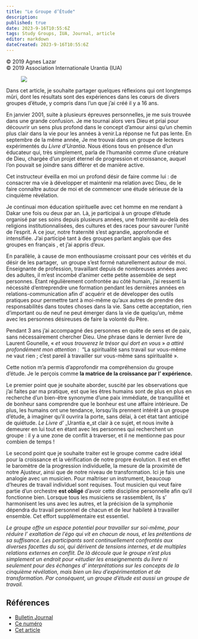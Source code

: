 ```yaml
---
title: "Le Groupe d’Étude"
description: 
published: true
date: 2023-9-16T10:55:6Z
tags: Study Groups, IUA, Journal, article
editor: markdown
dateCreated: 2023-9-16T10:55:6Z
---
```


<p class="v-card v-sheet theme--light grey lighten-3 px-2">© 2019 Agnes Lazar<br>© 2019 Association Internationale Urantia (IUA)</p>


<figure id="Figure_1" class="image urantiapedia image-style-align-left">
<img src="/image/article/IUA_Journal/Capture-Brochure-Fr-150x150.jpg">
</figure>

Dans cet article, je souhaite partager quelques réflexions qui ont longtemps mûri, dont les résultats sont des expériences dans les cœurs de divers groupes d’étude, y compris dans l’un que j’ai créé il y a 16 ans.

En janvier 2001, suite à plusieurs épreuves personnelles, je me suis trouvée dans une grande confusion. Je me tournai alors vers Dieu et priai pour découvrir un sens plus profond dans le concept d’amour ainsi qu’un chemin plus clair dans la vie pour les années à venir.La réponse ne fut pas lente. En septembre de la même année, Je me trouvai dans un groupe de lecteurs expérimentés du _Livre d’Urantia_. Nous étions tous en présence d’un éducateur qui, très simplement, parla de l’humanité comme d’une créature de Dieu, chargée d’un projet éternel de progression et croissance, auquel l’on pouvait se joindre sans différer et de manière active.

Cet instructeur éveilla en moi un profond désir de faire comme lui : de consacrer ma vie à développer et maintenir ma relation avec Dieu, de le faire connaître autour de moi et de commencer une étude sérieuse de la cinquième révélation.

Je continuai mon éducation spirituelle avec cet homme en me rendant à Dakar une fois ou deux par an. Là, je participai à un groupe d’étude organisé par ses soins depuis plusieurs années, une fraternité au-delà des religions institutionnalisées, des cultures et des races pour savourer l’unité de l’esprit. À ce jour, notre fraternité s’est agrandie, approfondie et intensifiée. J’ai participé tant à des groupes parlant anglais que des groupes en français , et j’ai appris d’eux.

En parallèle, à cause de mon enthousiasme croissant pour ces vérités et du désir de les partager,  un groupe s’est formé naturellement autour de moi. Enseignante de profession, travaillant depuis de nombreuses années avec des adultes, il m’est incombé d’animer cette petite assemblée de sept personnes. Étant régulièrement confrontée au côté humain, j’ai ressenti la nécessité d’entreprendre une formation pendant les dernières années en relations-communication afin d’ acquérir et de développer des outils pratiques pour permettre tant à moi-même qu’aux autres de prendre des responsabilités dans toutes choses dans la vie. Sans cette acceptation, rien d’important ou de neuf ne peut émerger dans la vie de quelqu’un, même avec les personnes désireuses de faire la volonté du Père.

Pendant 3 ans j’ai accompagné des personnes en quête de sens et de paix, sans nécessairement chercher Dieu. Une phrase dans le dernier livre de Laurent Gounelle, « _et vous trouverez le trésor_ _qui dort en vous_ » _a attiré profondément mon attention_ _:_  “La spiritualité sans travail sur vous-même ne vaut rien ; c’est pareil à travailler sur vous-même sans spiritualité ».

Cette notion m’a permis d’approfondir ma compréhension du groupe d’étude. Je le perçois comme **la matrice de la croissance par l’ expérience.**

Le premier point que je souhaite aborder, suscité par les observations que j’ai faites par ma pratique, est que les êtres humains sont de plus en plus en recherche d’un bien-être synonyme d’une paix immédiate, de tranquillité et de bonheur sans comprendre que le bonheur est une affaire intérieure. De plus, les humains ont une tendance, lorsqu’ils prennent intérêt à un groupe d’étude, à imaginer qu’il ouvrira la porte, sans délai, à cet état tant anticipé de quiétude. _Le Livre d’_ _Urantia e_st clair à ce sujet, et nous invite à demeurer en lui tout en étant avec les personnes qui recherchent un groupe : il y a une zone de conflit à traverser, et il ne mentionne pas pour combien de temps !

Le second point que je souhaite traiter est le groupe comme cadre idéal pour la croissance et la vérification de notre propre évolution. Il est en effet le baromètre de la progression individuelle, la mesure de la proximité de notre Ajusteur, ainsi que de notre niveau de transformation. Ici je fais une analogie avec un musicien. Pour maîtriser un instrument, beaucoup d’heures de travail individuel sont requises. Tout musicien qui veut faire partie d’un orchestre **est obligé** d’avoir cette discipline personnelle afin qu’il fonctionne bien. Lorsque tous les musiciens se rassemblent, ils s’ harmonisent les uns avec les autres, et la précision de la symphonie dépendra du travail personnel de chacun et de leur habileté à travailler ensemble. Cet effort supplémentaire est essentiel.

_Le groupe offre un espace potentiel pour travailler sur soi-même, pour réduire l’ exaltation de l’égo qui vit en chacun de nous, et les prétentions de sa suffisance. Les participants sont continuellement confrontés aux diverses facettes du soi, qui dérivent de tensions internes, et de multiples relations externes en conflit. De là découle que le groupe n’est plus simplement un endroit pour «étudier les enseignements du livre ni seulement pour des échanges d’ interprétations sur les concepts de la cinquième révélation, mais bien un lieu d’expérimentation et de transformation. Par conséquent, un groupe d’étude est aussi un groupe de travail._
<br style="clear:both;"/>

## Références

- [Bulletin Journal](https://urantia-association.org/journal-online-archives/)
- [Ce numéro](https://urantia-association.org/newsletter/journal-novembre-2019/?lang=fr)
- [Cet article](https://urantia-association.org/le-groupe-detude/?lang=fr)

